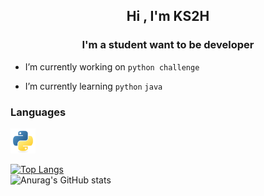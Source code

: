 <h2 align="center">Hi , I'm KS2H</h2>
<h3 align="center">I'm a student want to be developer</h3>

- I’m currently working on `python challenge`

- I’m currently learning `python` `java`

<h3 align="left">Languages</h3>
<p align="left">
<img src="https://raw.githubusercontent.com/devicons/devicon/master/icons/python/python-original.svg" alt="python" width="40" height="40"/>
</p>

[![Top Langs](https://github-readme-stats.vercel.app/api/top-langs/?username=KS2H&layout=compact&theme=apprentice)](https://github.com/anuraghazra/github-readme-stats)
</br>
![Anurag's GitHub stats](https://github-readme-stats.vercel.app/api?username=KS2H&count_private=true&theme=apprentice)
